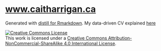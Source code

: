 # www.caitharrigan.ca

Generated with [distill for Rmarkdown](https://rstudio.github.io/distill/). 
My data-driven CV explained [here](https://github.com/harrig12/cait-vitae)

<a rel="license" href="http://creativecommons.org/licenses/by-nc-sa/4.0/"><img alt="Creative Commons License" style="border-width:0" src="https://i.creativecommons.org/l/by-nc-sa/4.0/80x15.png" /></a><br />This work is licensed under a <a rel="license" href="http://creativecommons.org/licenses/by-nc-sa/4.0/">Creative Commons Attribution-NonCommercial-ShareAlike 4.0 International License</a>.
